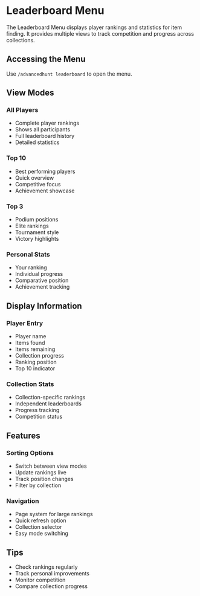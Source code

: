 # Leaderboard Menu

The Leaderboard Menu displays player rankings and statistics for item finding. It provides multiple views to track competition and progress across collections.

## Accessing the Menu
Use `/advancedhunt leaderboard` to open the menu.

## View Modes

### All Players
- Complete player rankings
- Shows all participants
- Full leaderboard history
- Detailed statistics

### Top 10
- Best performing players
- Quick overview
- Competitive focus
- Achievement showcase

### Top 3
- Podium positions
- Elite rankings
- Tournament style
- Victory highlights

### Personal Stats
- Your ranking
- Individual progress
- Comparative position
- Achievement tracking

## Display Information

### Player Entry
- Player name
- Items found
- Items remaining
- Collection progress
- Ranking position
- Top 10 indicator

### Collection Stats
- Collection-specific rankings
- Independent leaderboards
- Progress tracking
- Competition status

## Features

### Sorting Options
- Switch between view modes
- Update rankings live
- Track position changes
- Filter by collection

### Navigation
- Page system for large rankings
- Quick refresh option
- Collection selector
- Easy mode switching

## Tips
- Check rankings regularly
- Track personal improvements
- Monitor competition
- Compare collection progress
